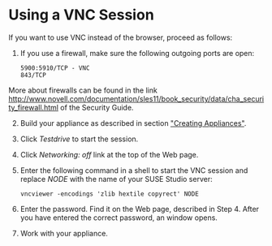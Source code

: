 # Using a VNC Session

If you want to use VNC instead of the browser, proceed as follows:

1. If you use a firewall, make sure the following outgoing ports are open:

       5900:5910/TCP - VNC
       843/TCP
       
  More about firewalls can be found in the link http://www.novell.com/documentation/sles11/book_security/data/cha_security_firewall.html of the Security Guide.

2. Build your appliance as described in section ["Creating
Appliances"][create].

3. Click *Testdrive* to start the session.

4. Click *Networking: off* link at the top of the Web page.

5. Enter the following command in a shell to start the VNC session and replace *NODE* with the name of your SUSE Studio server:

       vncviewer -encodings 'zlib hextile copyrect' NODE

6. Enter the password. Find it on the Web page, described in Step 4. After you have entered the correct password, an window opens.

7. Work with your appliance.



[create]: ../create/index.html